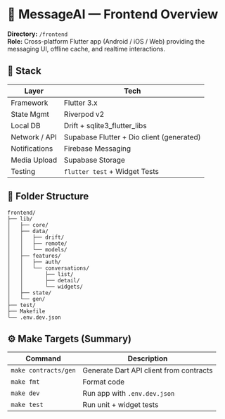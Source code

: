 # 🧭 MessageAI — Frontend Overview

**Directory:** `/frontend`  
**Role:** Cross-platform Flutter app (Android / iOS / Web) providing the messaging UI, offline cache, and realtime interactions.

## 🔧 Stack

| Layer | Tech |
|-------|------|
| Framework | Flutter 3.x |
| State Mgmt | Riverpod v2 |
| Local DB | Drift + sqlite3_flutter_libs |
| Network / API | Supabase Flutter + Dio client (generated) |
| Notifications | Firebase Messaging |
| Media Upload | Supabase Storage |
| Testing | `flutter test` + Widget Tests |

## 📁 Folder Structure

```
frontend/
├── lib/
│   ├── core/
│   ├── data/
│   │   ├── drift/
│   │   ├── remote/
│   │   └── models/
│   ├── features/
│   │   ├── auth/
│   │   └── conversations/
│   │       ├── list/
│   │       ├── detail/
│   │       └── widgets/
│   ├── state/
│   └── gen/
├── test/
├── Makefile
└── .env.dev.json
```

## ⚙️ Make Targets (Summary)

| Command | Description |
|----------|-------------|
| `make contracts/gen` | Generate Dart API client from contracts |
| `make fmt` | Format code |
| `make dev` | Run app with `.env.dev.json` |
| `make test` | Run unit + widget tests |
